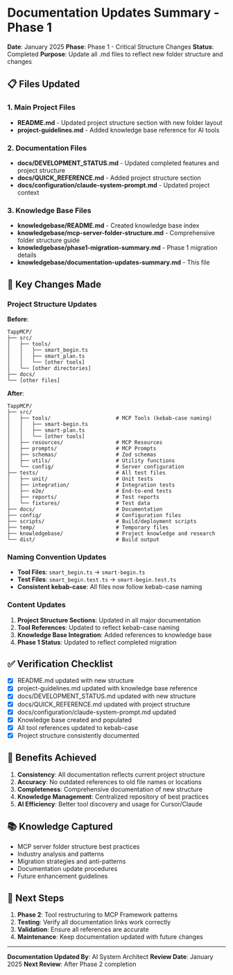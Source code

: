 # Documentation Updates Summary - Phase 1

**Date**: January 2025
**Phase**: Phase 1 - Critical Structure Changes
**Status**: Completed
**Purpose**: Update all .md files to reflect new folder structure and changes

## 📋 Files Updated

### 1. Main Project Files
- **README.md** - Updated project structure section with new folder layout
- **project-guidelines.md** - Added knowledge base reference for AI tools

### 2. Documentation Files
- **docs/DEVELOPMENT_STATUS.md** - Updated completed features and project structure
- **docs/QUICK_REFERENCE.md** - Added project structure section
- **docs/configuration/claude-system-prompt.md** - Updated project context

### 3. Knowledge Base Files
- **knowledgebase/README.md** - Created knowledge base index
- **knowledgebase/mcp-server-folder-structure.md** - Comprehensive folder structure guide
- **knowledgebase/phase1-migration-summary.md** - Phase 1 migration details
- **knowledgebase/documentation-updates-summary.md** - This file

## 🔄 Key Changes Made

### Project Structure Updates
**Before**:
```
TappMCP/
├── src/
│   ├── tools/
│   │   ├── smart_begin.ts
│   │   ├── smart_plan.ts
│   │   └── [other tools]
│   └── [other directories]
├── docs/
└── [other files]
```

**After**:
```
TappMCP/
├── src/
│   ├── tools/                     # MCP Tools (kebab-case naming)
│   │   ├── smart-begin.ts
│   │   ├── smart-plan.ts
│   │   └── [other tools]
│   ├── resources/                 # MCP Resources
│   ├── prompts/                   # MCP Prompts
│   ├── schemas/                   # Zod schemas
│   ├── utils/                     # Utility functions
│   └── config/                    # Server configuration
├── tests/                         # All test files
│   ├── unit/                      # Unit tests
│   ├── integration/               # Integration tests
│   ├── e2e/                       # End-to-end tests
│   ├── reports/                   # Test reports
│   └── fixtures/                  # Test data
├── docs/                          # Documentation
├── config/                        # Configuration files
├── scripts/                       # Build/deployment scripts
├── temp/                          # Temporary files
├── knowledgebase/                 # Project knowledge and research
└── dist/                          # Build output
```

### Naming Convention Updates
- **Tool Files**: `smart_begin.ts` → `smart-begin.ts`
- **Test Files**: `smart_begin.test.ts` → `smart-begin.test.ts`
- **Consistent kebab-case**: All files now follow kebab-case naming

### Content Updates
1. **Project Structure Sections**: Updated in all major documentation
2. **Tool References**: Updated to reflect kebab-case naming
3. **Knowledge Base Integration**: Added references to knowledge base
4. **Phase 1 Status**: Updated to reflect completed migration

## ✅ Verification Checklist

- [x] README.md updated with new structure
- [x] project-guidelines.md updated with knowledge base reference
- [x] docs/DEVELOPMENT_STATUS.md updated with new structure
- [x] docs/QUICK_REFERENCE.md updated with project structure
- [x] docs/configuration/claude-system-prompt.md updated
- [x] Knowledge base created and populated
- [x] All tool references updated to kebab-case
- [x] Project structure consistently documented

## 🎯 Benefits Achieved

1. **Consistency**: All documentation reflects current project structure
2. **Accuracy**: No outdated references to old file names or locations
3. **Completeness**: Comprehensive documentation of new structure
4. **Knowledge Management**: Centralized repository of best practices
5. **AI Efficiency**: Better tool discovery and usage for Cursor/Claude

## 📚 Knowledge Captured

- MCP server folder structure best practices
- Industry analysis and patterns
- Migration strategies and anti-patterns
- Documentation update procedures
- Future enhancement guidelines

## 🔄 Next Steps

1. **Phase 2**: Tool restructuring to MCP Framework patterns
2. **Testing**: Verify all documentation links work correctly
3. **Validation**: Ensure all references are accurate
4. **Maintenance**: Keep documentation updated with future changes

---

**Documentation Updated By**: AI System Architect
**Review Date**: January 2025
**Next Review**: After Phase 2 completion
